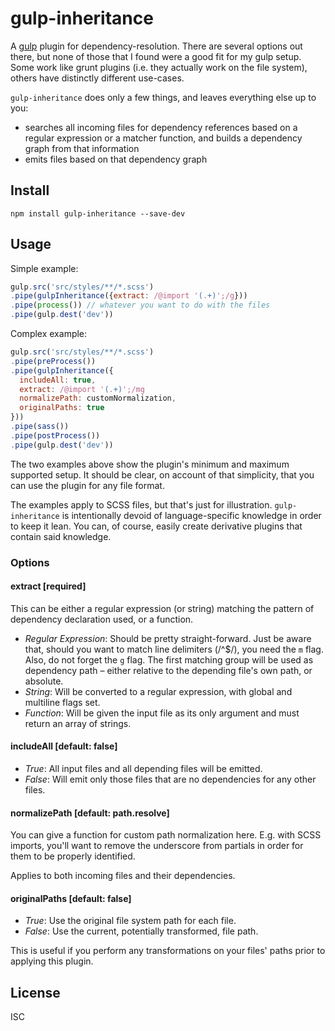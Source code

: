 gulp-inheritance
================

A [gulp](http://gulpjs.com/) plugin for dependency-resolution. There are several options out there, but none of those that I found were a good fit for my gulp setup. Some work like grunt plugins (i.e. they actually work on the file system), others have distinctly different use-cases.

`gulp-inheritance` does only a few things, and leaves everything else up to you:
+ searches all incoming files for dependency references based on a regular expression or a matcher function, and builds a dependency graph from that information
+ emits files based on that dependency graph

Install
-------

```shell
npm install gulp-inheritance --save-dev
```

Usage
-----
Simple example:
```js
gulp.src('src/styles/**/*.scss')
.pipe(gulpInheritance({extract: /@import '(.+)';/g}))
.pipe(process()) // whatever you want to do with the files
.pipe(gulp.dest('dev'))
```

Complex example:
```js
gulp.src('src/styles/**/*.scss')
.pipe(preProcess())
.pipe(gulpInheritance({
  includeAll: true,
  extract: /@import '(.+)';/mg
  normalizePath: customNormalization,
  originalPaths: true
}))
.pipe(sass())
.pipe(postProcess())
.pipe(gulp.dest('dev'))
```

The two examples above show the plugin's minimum and maximum supported setup.
It should be clear, on account of that simplicity, 
that you can use the plugin for any file format.

The examples apply to SCSS files, but that's just for illustration.
`gulp-inheritance` is intentionally devoid of language-specific knowledge 
in order to keep it lean. You can, of course, 
easily create derivative plugins that contain said knowledge.

### Options

#### extract [required]
This can be either a regular expression (or string) matching the pattern of dependency declaration used, or a function.

+ *Regular Expression*: Should be pretty straight-forward. Just be aware that, should you want to match line delimiters (/^$/), you need the `m` flag. Also, do not forget the `g` flag. The first matching group will be used as dependency path – either relative to the depending file's own path, or absolute.
+ *String*: Will be converted to a regular expression, with global and multiline flags set.
+ *Function*: Will be given the input file as its only argument and must return an array of strings.

#### includeAll [default: false]
+ *True*: All input files and all depending files will be emitted.
+ *False*: Will emit only those files that are no dependencies for any other files.

#### normalizePath [default: path.resolve]
You can give a function for custom path normalization here. E.g. with SCSS imports, you'll want to remove the underscore from partials in order for them to be properly identified.

Applies to both incoming files and their dependencies.

#### originalPaths [default: false]
+ *True*: Use the original file system path for each file.
+ *False*: Use the current, potentially transformed, file path.

This is useful if you perform any transformations on your files' paths 
prior to applying this plugin.

License
-------
ISC
